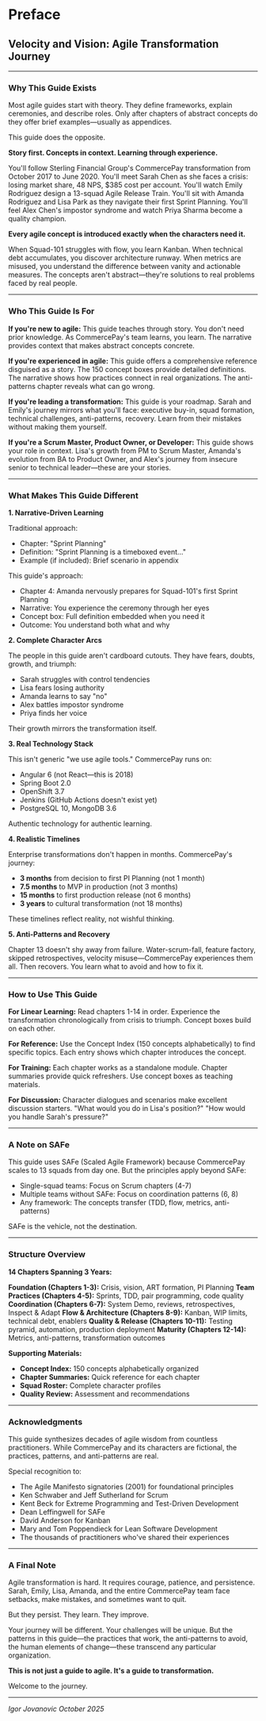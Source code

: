 # Preface
## Velocity and Vision: Agile Transformation Journey

---

### Why This Guide Exists

Most agile guides start with theory. They define frameworks, explain ceremonies, and describe roles. Only after chapters of abstract concepts do they offer brief examples—usually as appendices.

This guide does the opposite.

**Story first. Concepts in context. Learning through experience.**

You'll follow Sterling Financial Group's CommercePay transformation from October 2017 to June 2020. You'll meet Sarah Chen as she faces a crisis: losing market share, 48 NPS, $385 cost per account. You'll watch Emily Rodriguez design a 13-squad Agile Release Train. You'll sit with Amanda Rodriguez and Lisa Park as they navigate their first Sprint Planning. You'll feel Alex Chen's impostor syndrome and watch Priya Sharma become a quality champion.

**Every agile concept is introduced exactly when the characters need it.**

When Squad-101 struggles with flow, you learn Kanban. When technical debt accumulates, you discover architecture runway. When metrics are misused, you understand the difference between vanity and actionable measures. The concepts aren't abstract—they're solutions to real problems faced by real people.

---

### Who This Guide Is For

**If you're new to agile:**
This guide teaches through story. You don't need prior knowledge. As CommercePay's team learns, you learn. The narrative provides context that makes abstract concepts concrete.

**If you're experienced in agile:**
This guide offers a comprehensive reference disguised as a story. The 150 concept boxes provide detailed definitions. The narrative shows how practices connect in real organizations. The anti-patterns chapter reveals what can go wrong.

**If you're leading a transformation:**
This guide is your roadmap. Sarah and Emily's journey mirrors what you'll face: executive buy-in, squad formation, technical challenges, anti-patterns, recovery. Learn from their mistakes without making them yourself.

**If you're a Scrum Master, Product Owner, or Developer:**
This guide shows your role in context. Lisa's growth from PM to Scrum Master, Amanda's evolution from BA to Product Owner, and Alex's journey from insecure senior to technical leader—these are your stories.

---

### What Makes This Guide Different

**1. Narrative-Driven Learning**

Traditional approach:
- Chapter: "Sprint Planning"
- Definition: "Sprint Planning is a timeboxed event..."
- Example (if included): Brief scenario in appendix

This guide's approach:
- Chapter 4: Amanda nervously prepares for Squad-101's first Sprint Planning
- Narrative: You experience the ceremony through her eyes
- Concept box: Full definition embedded when you need it
- Outcome: You understand both what and why

**2. Complete Character Arcs**

The people in this guide aren't cardboard cutouts. They have fears, doubts, growth, and triumph:
- Sarah struggles with control tendencies
- Lisa fears losing authority
- Amanda learns to say "no"
- Alex battles impostor syndrome
- Priya finds her voice

Their growth mirrors the transformation itself.

**3. Real Technology Stack**

This isn't generic "we use agile tools." CommercePay runs on:
- Angular 6 (not React—this is 2018)
- Spring Boot 2.0
- OpenShift 3.7
- Jenkins (GitHub Actions doesn't exist yet)
- PostgreSQL 10, MongoDB 3.6

Authentic technology for authentic learning.

**4. Realistic Timelines**

Enterprise transformations don't happen in months. CommercePay's journey:
- **3 months** from decision to first PI Planning (not 1 month)
- **7.5 months** to MVP in production (not 3 months)
- **15 months** to first production release (not 6 months)
- **3 years** to cultural transformation (not 18 months)

These timelines reflect reality, not wishful thinking.

**5. Anti-Patterns and Recovery**

Chapter 13 doesn't shy away from failure. Water-scrum-fall, feature factory, skipped retrospectives, velocity misuse—CommercePay experiences them all. Then recovers. You learn what to avoid and how to fix it.

---

### How to Use This Guide

**For Linear Learning:**
Read chapters 1-14 in order. Experience the transformation chronologically from crisis to triumph. Concept boxes build on each other.

**For Reference:**
Use the Concept Index (150 concepts alphabetically) to find specific topics. Each entry shows which chapter introduces the concept.

**For Training:**
Each chapter works as a standalone module. Chapter summaries provide quick refreshers. Use concept boxes as teaching materials.

**For Discussion:**
Character dialogues and scenarios make excellent discussion starters. "What would you do in Lisa's position?" "How would you handle Sarah's pressure?"

---

### A Note on SAFe

This guide uses SAFe (Scaled Agile Framework) because CommercePay scales to 13 squads from day one. But the principles apply beyond SAFe:
- Single-squad teams: Focus on Scrum chapters (4-7)
- Multiple teams without SAFe: Focus on coordination patterns (6, 8)
- Any framework: The concepts transfer (TDD, flow, metrics, anti-patterns)

SAFe is the vehicle, not the destination.

---

### Structure Overview

**14 Chapters Spanning 3 Years:**

**Foundation (Chapters 1-3):** Crisis, vision, ART formation, PI Planning
**Team Practices (Chapters 4-5):** Sprints, TDD, pair programming, code quality
**Coordination (Chapters 6-7):** System Demo, reviews, retrospectives, Inspect & Adapt
**Flow & Architecture (Chapters 8-9):** Kanban, WIP limits, technical debt, enablers
**Quality & Release (Chapters 10-11):** Testing pyramid, automation, production deployment
**Maturity (Chapters 12-14):** Metrics, anti-patterns, transformation outcomes

**Supporting Materials:**
- **Concept Index:** 150 concepts alphabetically organized
- **Chapter Summaries:** Quick reference for each chapter
- **Squad Roster:** Complete character profiles
- **Quality Review:** Assessment and recommendations

---

### Acknowledgments

This guide synthesizes decades of agile wisdom from countless practitioners. While CommercePay and its characters are fictional, the practices, patterns, and anti-patterns are real.

Special recognition to:
- The Agile Manifesto signatories (2001) for foundational principles
- Ken Schwaber and Jeff Sutherland for Scrum
- Kent Beck for Extreme Programming and Test-Driven Development
- Dean Leffingwell for SAFe
- David Anderson for Kanban
- Mary and Tom Poppendieck for Lean Software Development
- The thousands of practitioners who've shared their experiences

---

### A Final Note

Agile transformation is hard. It requires courage, patience, and persistence. Sarah, Emily, Lisa, Amanda, and the entire CommercePay team face setbacks, make mistakes, and sometimes want to quit.

But they persist. They learn. They improve.

Your journey will be different. Your challenges will be unique. But the patterns in this guide—the practices that work, the anti-patterns to avoid, the human elements of change—these transcend any particular organization.

**This is not just a guide to agile. It's a guide to transformation.**

Welcome to the journey.

---

*Igor Jovanovic*
*October 2025*
